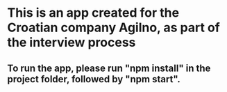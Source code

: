 # This is an app created for the Croatian company Agilno, as part of the interview process

## To run the app, please run "npm install" in the project folder, followed by "npm start".
